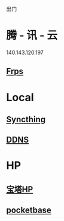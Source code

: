 出门

# 腾 - 讯 - 云 
140.143.120.197
## [Frps](http://140.143.120.197:3002/static/#/)

# Local
## [Syncthing](http://127.0.0.1:8384/)
## [DDNS](http://127.0.0.1:9876/)


# HP
## [宝塔HP](http://140.143.120.197:3005/vOIqKstcFsd/)
## [pocketbase](http://140.143.120.197:3008/_/)
